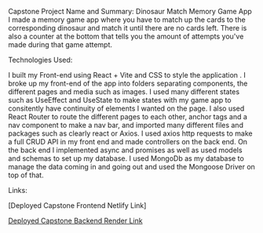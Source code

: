 Capstone Project Name and Summary:
Dinosaur Match Memory Game App
I made a memory game app where you have to match up the cards to the corresponding dinosaur and match it until there are no cards left. There is also a counter at the bottom that tells you the amount of attempts you've made during that game attempt. 


Technologies Used:

I built my Front-end using React + Vite and CSS to style the application . I broke up my front-end of the app into folders separating components, the different pages and media such as images. I used many different states such as UseEffect and UseState to make states with my game app to consitently have continuity of elements I wanted on the page. I also used React Router to route the different pages to each other, anchor tags and a nav component to make a nav bar, and imported many different files and packages such as clearly react or Axios. I used axios http requests to make a full CRUD API in my front end and made controllers on the back end. On the back end I implemented async and promises as well as used models and schemas to set up my database. I used MongoDb as my database to manage the data coming in and going out and used the Mongoose Driver on top of that. 






Links:


[Capstone Backend Github Link]:
 https://github.com/abigeez/Garner_Abigail_MemoryGameApp_Capstone_Backend
 
[Deployed Capstone Frontend  Netlify Link]


[Deployed Capstone Backend Render Link](<LINKGOESHERE>)